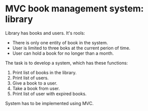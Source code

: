 # MVC book management system: library


Library has books and users. It's rools:
- There is only one entity of book in the system.
- User is limited to three boks at the current perion of time.
- User can hold a book for no longer than a month.

The task is to develop a system, which has these functions:
1. Print list of books in the library.
2. Print list of users.
3. Give a book to a user.
4. Take a book from user.
5. Print list of user with expired books.

System has to be implemented using MVC.